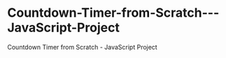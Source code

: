 # Countdown-Timer-from-Scratch---JavaScript-Project
Countdown Timer from Scratch - JavaScript Project
